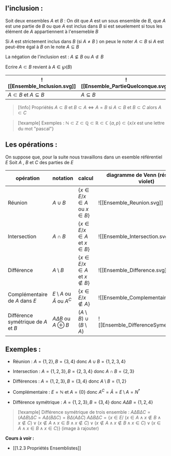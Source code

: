 ## l'inclusion :

Soit deux ensembles $A$ et $B$ :
On dit que $A$ est un sous ensemble de $B$, que $A$ est une partie de $B$ ou que $A$ est inclus dans $B$ si est seuelement si tous les élément de $A$ appartiennent à l'ensemeble $B$

Si $A$ est strictement inclus dans $B$ (si $A \neq B$ ) on peux le noter $A \subset B$
si $A$ est peut-être égal à $B$ on le note $A \subseteq B$ 

La négation de l'inclusion est : $A \nsubseteq B$ ou $A ⊄ B$

Ecrire $A \subset B$ revient à $A \in \wp(B)$

| ![[Ensemble_Inclusion.svg]] | ![[Ensemble_PartieQuelconque.svg]] |
| -------------------------------- | ------------------------- |
| $A\subset B$ et $A \subseteq B$  | $A \subseteq B$           |

>[!info] Propriétés
>$A \subset B \text{ et } B \subset A \iff A=B$
> si $A \subset B \text{ et } B \subset C \text{ alors } A \subset C$

>[!example] Exemples :
>$\mathbb{N} \subset \mathbb{Z} \subset \mathbb{Q} \subset \mathbb{R} \subset \mathbb{C}$
>$\{a, p\} \subset \{x / x \text{ est une lettre du mot "pascal"} \}$

## Les opérations :

On suppose que, pour la suite nous travaillons dans un esemble référentiel $E$
Soit $A$ , $B$ et $C$ des parties de $E$


| opération                           | notation                             | calcul                                          | diagramme de Venn (résultat en violet)             |
| ----------------------------------- | ------------------------------------ | ----------------------------------------------- | ------------------------------ |
| Réunion                            | $A \cup B$                           | $\{x \in E / x \in A \text{ ou } x \in B\}$     | ![[Ensemble_Reunion.svg]]      |
| Intersection                        | $A \cap B$                           | $\{x \in E / x \in A \text{ et } x \in B \}$    | ![[Ensemble_Intersection.svg]] |
| Différence                          | $A \setminus B$                      | $\{x \in E / x \in A \text{ et } x \notin B \}$ | ![[Ensemble_Difference.svg]]   |
| Complémentaire de $A$ dans $E$      | $E \setminus A$ ou $\bar A$ ou $A^C$ | $\{x \in E / x \notin A\}$                      | ![[Ensemble_Complementaire.svg]]                               |
| Différence symétrique de $A$ et $B$ | $A \Delta B$ ou $A \oplus B$         | $(A \setminus B) \cup (B \setminus A)$          |![[Ensemble_DifferenceSymetrique.svg]]                                |


## Exemples :

- Réunion  : $A = \{1,2\}, B = \{3,4\}$  donc $A \cup B = \{1,2,3,4\}$
 
- Intersection :  $A = \{1,2,3\}, B = \{2,3,4\}$  donc $A \cap B = \{2,3\}$
 
- Différences : $A = \{1,2,3\}, B = \{3,4\}$  donc $A \setminus B = \{1,2\}$

- Complémentaire : $E = \mathbb{N}$ et $A = \{0\}$ donc $A^C = \bar{A} = E \setminus A = N^*$

- Différence symétrique : $A = \{1,2,3\}, B = \{3,4\}$  donc $A \Delta B = \{1,2, 4\}$

>[!example] Différence symétrique de trois ensemble :
>$A \Delta B \Delta C = (A \Delta B) \Delta C = A \Delta (B \Delta C) = B \Delta (A \Delta C)$
>$A \Delta B \Delta C =\{x \in E / \ (x \in A \land x\notin B \land x \notin C) \lor (x \notin A \land x\in B \land x \notin C) \lor (x \notin A \land x\notin B \land x \in C) \lor (x \in A \land x\in B \land x \in C)\}$
>(image à rajouter)

**Cours à voir :**
- [[1.2.3 Propriétés Ensemblistes]]